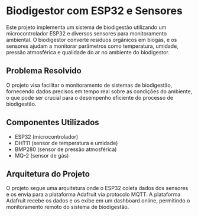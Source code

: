 
# Biodigestor com ESP32 e Sensores

Este projeto implementa um sistema de biodigestão utilizando um microcontrolador ESP32 e diversos sensores para monitoramento ambiental. O biodigestor converte resíduos orgânicos em biogás, e os sensores ajudam a monitorar parâmetros como temperatura, umidade, pressão atmosférica e qualidade do ar no ambiente do biodigestor.


## Problema Resolvido

O projeto visa facilitar o monitoramento de sistemas de biodigestão, fornecendo dados precisos em tempo real sobre as condições do ambiente, o que pode ser crucial para o desempenho eficiente do processo de biodigestão.

## Componentes Utilizados

 - ESP32 (microcontrolador)
 - DHT11 (sensor de temperatura e umidade)
 - BMP280 (sensor de pressão atmosférica)
 - MQ-2 (sensor de gás)

## Arquitetura do Projeto

O projeto segue uma arquitetura onde o ESP32 coleta dados dos sensores e os envia para a plataforma Adafruit via protocolo MQTT. A plataforma Adafruit recebe os dados e os exibe em um dashboard online, permitindo o monitoramento remoto do sistema de biodigestão.
